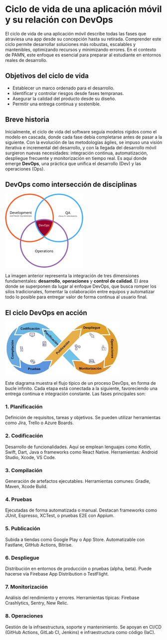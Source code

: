 # Ciclo de vida de una aplicación móvil y su relación con DevOps

El ciclo de vida de una aplicación móvil describe todas las fases que atraviesa una app desde su concepción hasta su retirada. Comprender este ciclo permite desarrollar soluciones más robustas, escalables y mantenibles, optimizando recursos y minimizando errores. En el contexto de PAMN, este enfoque es esencial para preparar al estudiante en entornos reales de desarrollo.

## Objetivos del ciclo de vida

- Establecer un marco ordenado para el desarrollo.
- Identificar y controlar riesgos desde fases tempranas.
- Asegurar la calidad del producto desde su diseño.
- Permitir una entrega continua y sostenible.

## Breve historia

Inicialmente, el ciclo de vida del software seguía modelos rígidos como el modelo en cascada, donde cada fase debía completarse antes de pasar a la siguiente. Con la evolución de las metodologías ágiles, se impuso una visión iterativa e incremental del desarrollo, y con la llegada del desarrollo móvil surgieron nuevas necesidades: integración continua, automatización, despliegue frecuente y monitorización en tiempo real. Es aquí donde emerge **DevOps**, una práctica que unifica el desarrollo (Dev) y las operaciones (Ops).

## DevOps como intersección de disciplinas

![Modelo conceptual de DevOps](devops_circulos.png)

La imagen anterior representa la integración de tres dimensiones fundamentales: **desarrollo**, **operaciones** y **control de calidad**. El área donde se superponen da lugar al enfoque DevOps, que busca romper los silos tradicionales, fomentar la colaboración entre equipos y automatizar todo lo posible para entregar valor de forma continua al usuario final.

## El ciclo DevOps en acción

![Fases del ciclo DevOps](devops_flujo.jpg)

Este diagrama muestra el flujo típico de un proceso DevOps, en forma de bucle infinito. Cada etapa está conectada a la siguiente, favoreciendo una entrega continua e integración constante. Las fases principales son:

### 1. **Planificación**
Definición de requisitos, tareas y objetivos. Se pueden utilizar herramientas como Jira, Trello o Azure Boards.

### 2. **Codificación**
Desarrollo de funcionalidades. Aquí se emplean lenguajes como Kotlin, Swift, Dart, Java o frameworks como React Native. Herramientas: Android Studio, Xcode, VS Code.

### 3. **Compilación**
Generación de artefactos ejecutables. Herramientas comunes: Gradle, Maven, Xcode Build.

### 4. **Pruebas**
Ejecutadas de forma automatizada o manual. Destacan frameworks como JUnit, Espresso, XCTest, o pruebas E2E con Appium.

### 5. **Publicación**
Subida a tiendas como Google Play o App Store. Automatizable con Fastlane, GitHub Actions, Bitrise.

### 6. **Despliegue**
Distribución en entornos de producción o pruebas (alpha, beta). Puede hacerse vía Firebase App Distribution o TestFlight.

### 7. **Monitorización**
Análisis del rendimiento y errores. Herramientas típicas: Firebase Crashlytics, Sentry, New Relic.

### 8. **Operaciones**
Gestión de la infraestructura, soporte y mantenimiento. Se apoyan en CI/CD (GitHub Actions, GitLab CI, Jenkins) e infraestructura como código (IaC).
